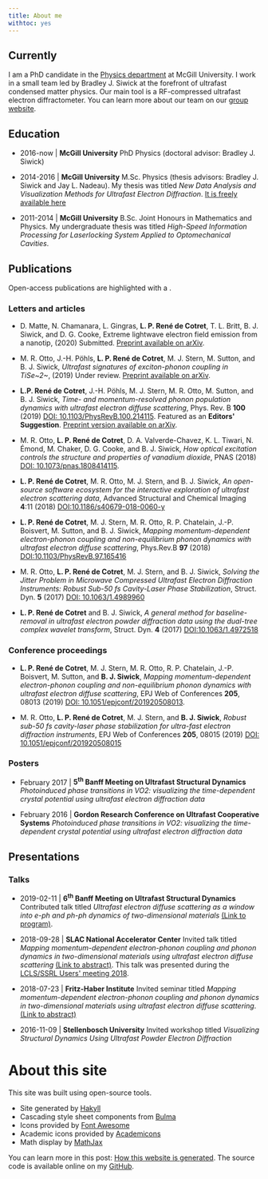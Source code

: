 ```yaml
---
title: About me
withtoc: yes
---
```


## Currently
I am a PhD candidate in the [Physics department](http://www.physics.mcgill.ca) at McGill University. I work in a small team led by Bradley J. Siwick at the forefront of ultrafast condensed matter physics. Our main tool is a RF-compressed ultrafast electron diffractometer. You can learn more about our team on our [group website](http://www.physics.mcgill.ca/siwicklab/index.html).  

## Education

* 2016-now | __McGill University__ PhD Physics (doctoral advisor: Bradley J. Siwick)

* 2014-2016 | __McGill University__ M.Sc. Physics (thesis advisors: Bradley J. Siwick and Jay L. Nadeau). My thesis was titled _New Data Analysis and Visualization Methods for Ultrafast Electron Diffraction_. [It is freely available here](http://digitool.library.mcgill.ca/thesisfile145488.pdf)

* 2011-2014 | __McGill University__ B.Sc. Joint Honours in Mathematics and Physics. My undergraduate thesis was titled _High-Speed Information Processing for Laserlocking System Applied to Optomechanical Cavities_.

## Publications

Open-access publications are highlighted with a <i class="ai ai-open-access"></i>.

### Letters and articles

* <i class="ai ai-open-access"></i> D. Matte, N. Chamanara, L. Gingras, __L. P. René de Cotret__, T. L. Britt, B. J. Siwick, and D. G. Cooke, Extreme lightwave electron field emission from a nanotip, (2020) Submitted. [Preprint available on arXiv](https://arxiv.org/abs/2006.12677).

* <i class="ai ai-open-access"></i> M. R. Otto, J.-H. Pöhls, __L. P. René de Cotret__, M. J. Stern, M. Sutton, and B. J. Siwick, _Ultrafast signatures of exciton-phonon coupling in TiSe~2~_, (2019) Under review. [Preprint available on arXiv](http://arxiv.org/abs/1912.03559).

* __L.P. René de Cotret__, J.-H. Pöhls, M. J. Stern, M. R. Otto, M. Sutton, and B. J. Siwick, _Time- and momentum-resolved phonon population dynamics with ultrafast electron diffuse scattering_, Phys. Rev. B __100__ (2019) [DOI: 10.1103/PhysRevB.100.214115](https://journals.aps.org/prb/abstract/10.1103/PhysRevB.100.214115). Featured as an __Editors' Suggestion__. <i class="ai ai-open-access"></i>  [Preprint version available on arXiv](https://arxiv.org/abs/1908.02795).

* <i class="ai ai-open-access"></i> M. R. Otto, __L. P. René de Cotret__, D. A. Valverde-Chavez, K. L. Tiwari, N. Émond, M. Chaker, D. G. Cooke, and B. J. Siwick, _How optical excitation controls the structure and properties of vanadium dioxide_, PNAS (2018) [DOI: 10.1073/pnas.1808414115](https://doi.org/10.1073/pnas.1808414115).

* <i class="ai ai-open-access"></i> __L. P. René de Cotret__, M. R. Otto, M. J. Stern, and B. J. Siwick, _An open-source software ecosystem for the interactive exploration of ultrafast electron scattering data_, Advanced Structural and Chemical Imaging __4__:11 (2018) [DOI:10.1186/s40679-018-0060-y](https://ascimaging.springeropen.com/articles/10.1186/s40679-018-0060-y)

* __L. P. René de Cotret__, M. J. Stern, M. R. Otto, R. P. Chatelain, J.-P. Boisvert, M. Sutton, and B. J. Siwick, _Mapping momentum-dependent electron-phonon coupling and non-equilibrium phonon dynamics with ultrafast electron diffuse scattering_, Phys.Rev.B __97__ (2018) [DOI:10.1103/PhysRevB.97.165416](https://link.aps.org/doi/10.1103/PhysRevB.97.165416)

* <i class="ai ai-open-access"></i> M. R. Otto, __L. P. René de Cotret__, M. J. Stern, and B. J. Siwick, _Solving the Jitter Problem in Microwave Compressed Ultrafast Electron Diffraction Instruments: Robust Sub-50 fs Cavity-Laser Phase Stabilization_, Struct. Dyn. __5__ (2017) [DOI: 10.1063/1.4989960](http://dx.doi.org/10.1063/1.4989960)

* <i class="ai ai-open-access"></i> __L. P. René de Cotret__ and B. J. Siwick, _A general method for baseline-removal in ultrafast electron powder diffraction data using the dual-tree complex wavelet transform_, Struct. Dyn. __4__ (2017) [DOI:10.1063/1.4972518](http://scitation.aip.org/content/aca/journal/sdy/4/4/10.1063/1.4972518)

### Conference proceedings

* <i class="ai ai-open-access"></i> __L. P. René de Cotret__, M. J. Stern, M. R. Otto, R. P. Chatelain, J.-P. Boisvert, M. Sutton, and __B. J. Siwick__, _Mapping momentum-dependent electron-phonon coupling and non-equilibrium phonon dynamics with ultrafast electron diffuse scattering_, EPJ Web of Conferences __205__, 08013  (2019) [DOI: 10.1051/epjconf/201920508013](https://doi.org/10.1051/epjconf/201920508013).

* <i class="ai ai-open-access"></i> M. R. Otto, __L. P. René de Cotret__, M. J. Stern, and __B. J. Siwick__, _Robust sub-50 fs cavity-laser phase stabilization for ultra-fast electron diffraction instruments_, EPJ Web of Conferences __205__, 08015 (2019) [DOI: 10.1051/epjconf/201920508015](https://doi.org/10.1051/epjconf/201920508015)

### Posters

* February 2017 | __5<sup>th</sup> Banff Meeting on Ultrafast Structural Dynamics__ _Photoinduced phase transitions in VO2: visualizing the time-dependent crystal potential using ultrafast electron diffraction data_

* February 2016 | __Gordon Research Conference on Ultrafast Cooperative Systems__ _Photoinduced phase transitions in VO2: visualizing the time-dependent crystal potential using ultrafast electron diffraction data_

## Presentations

### Talks

* 2019-02-11 | __6<sup>th</sup> Banff Meeting on Ultrafast Structural Dynamics__ Contributed talk titled _Ultrafast electron diffuse scattering as a window into e-ph and ph-ph dynamics of two-dimensional materials​_ [(Link to program)](https://www.banffdynamics.com/program/).

* 2018-09-28 | __SLAC National Accelerator Center__ Invited talk titled _Mapping momentum-dependent electron-phonon coupling and phonon dynamics in two-dimensional materials using ultrafast electron diffuse scattering_ [(Link to abstract)](https://conf.slac.stanford.edu/ssrl-lcls-2018/sites/ssrl-lcls-2018/files/webform/LPRDC_abstract.pdf). This talk was presented during the [LCLS/SSRL Users' meeting 2018](https://conf.slac.stanford.edu/ssrl-lcls-2018/program/).

* 2018-07-23 | __Fritz-Haber Institute__ Invited seminar titled _Mapping momentum-dependent electron-phonon coupling and phonon dynamics in two-dimensional materials using  ultrafast electron diffuse scattering_. [(Link to abstract)](http://www.fhi-berlin.mpg.de/pc/SEMINAR-ABS/PCseminarabstr_180723.pdf)

* 2016-11-09 | __Stellenbosch University__ Invited workshop titled _Visualizing Structural Dynamics Using Ultrafast Powder Electron Diffraction_

# About this site <a name="about-this-site"></a>

This site was built using open-source tools.

* Site generated by [Hakyll](https://jaspervdj.be/hakyll/)
* Cascading style sheet components from [Bulma](https://bulma.io)
* Icons provided by [Font Awesome](https://fontawesome.com/)
* Academic icons provided by [Academicons](http://jpswalsh.github.io/academicons/)
* Math display by [MathJax](https://www.mathjax.org/)

You can learn more in this post: [How this website is generated](/posts/making-this-website.html). The source code is available online on my [GitHub](https://github.com/LaurentRDC/personal-website).
